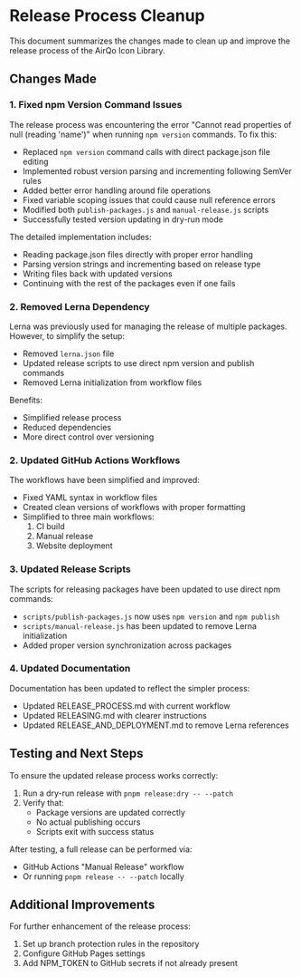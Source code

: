 # Release Process Cleanup

This document summarizes the changes made to clean up and improve the release process of the AirQo Icon Library.

## Changes Made

### 1. Fixed npm Version Command Issues

The release process was encountering the error "Cannot read properties of null (reading 'name')" when running `npm version` commands. To fix this:

- Replaced `npm version` command calls with direct package.json file editing
- Implemented robust version parsing and incrementing following SemVer rules
- Added better error handling around file operations
- Fixed variable scoping issues that could cause null reference errors
- Modified both `publish-packages.js` and `manual-release.js` scripts
- Successfully tested version updating in dry-run mode

The detailed implementation includes:
- Reading package.json files directly with proper error handling
- Parsing version strings and incrementing based on release type
- Writing files back with updated versions
- Continuing with the rest of the packages even if one fails

### 2. Removed Lerna Dependency

Lerna was previously used for managing the release of multiple packages. However, to simplify the setup:

- Removed `lerna.json` file
- Updated release scripts to use direct npm version and publish commands
- Removed Lerna initialization from workflow files

Benefits:

- Simplified release process
- Reduced dependencies
- More direct control over versioning

### 2. Updated GitHub Actions Workflows

The workflows have been simplified and improved:

- Fixed YAML syntax in workflow files
- Created clean versions of workflows with proper formatting
- Simplified to three main workflows:
  1. CI build
  2. Manual release
  3. Website deployment

### 3. Updated Release Scripts

The scripts for releasing packages have been updated to use direct npm commands:

- `scripts/publish-packages.js` now uses `npm version` and `npm publish`
- `scripts/manual-release.js` has been updated to remove Lerna initialization
- Added proper version synchronization across packages

### 4. Updated Documentation

Documentation has been updated to reflect the simpler process:

- Updated RELEASE_PROCESS.md with current workflow
- Updated RELEASING.md with clearer instructions
- Updated RELEASE_AND_DEPLOYMENT.md to remove Lerna references

## Testing and Next Steps

To ensure the updated release process works correctly:

1. Run a dry-run release with `pnpm release:dry -- --patch`
2. Verify that:
   - Package versions are updated correctly
   - No actual publishing occurs
   - Scripts exit with success status

After testing, a full release can be performed via:

- GitHub Actions "Manual Release" workflow
- Or running `pnpm release -- --patch` locally

## Additional Improvements

For further enhancement of the release process:

1. Set up branch protection rules in the repository
2. Configure GitHub Pages settings
3. Add NPM_TOKEN to GitHub secrets if not already present
